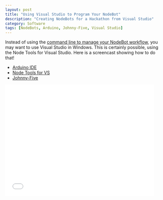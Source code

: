 ```yaml
---
layout: post
title: "Using Visual Studio to Program Your NodeBot"
description: "Creating NodeBots for a Hackathon from Visual Studio"
category: Software
tags: [NodeBots, Arduino, Johnny-Five, Visual Studio]
---
```


Instead of using the [command line to manage your NodeBot workflow](/software/2014/08/25/bootstrapping-your-arduino-with-firmata-and-johnny-five.html), you may want to use Visual Studio in Windows.  This is certainly possible, using the Node Tools for Visual Studio.  Here is a screencast showing how to do that!

- [Arduino IDE](http://arduino.cc/en/Main/Software)
- [Node Tools for VS](http://nodejstools.codeplex.com/)
- [Johnny-Five](https://github.com/rwaldron/johnny-five)   

<iframe width="480" height="360" src="//www.youtube.com/embed/ndLw8J1Vmxg" frameborder="0" allowfullscreen></iframe>



